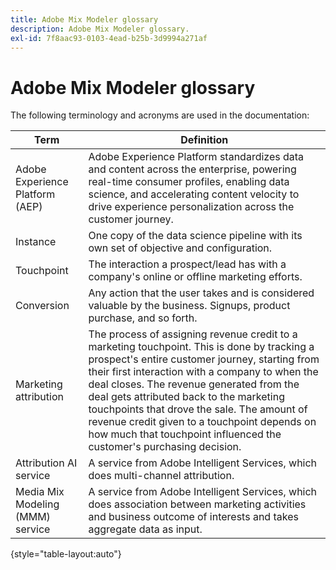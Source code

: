 ```yaml
---
title: Adobe Mix Modeler glossary
description: Adobe Mix Modeler glossary.
exl-id: 7f8aac93-0103-4ead-b25b-3d9994a271af
---
```

# Adobe Mix Modeler glossary

The following terminology and acronyms are used in the documentation:

| Term | Definition |
|---|---|
| Adobe Experience Platform (AEP) | Adobe Experience Platform standardizes data and content across the enterprise, powering real-time consumer profiles, enabling data science, and accelerating content velocity to drive experience personalization across the customer journey. |
| Instance | One copy of the data science pipeline with its own set of objective and configuration. | 
| Touchpoint | The interaction a prospect/lead has with a company's online or offline marketing efforts. |
| Conversion | Any action that the user takes and is considered valuable by the business. Signups, product purchase, and so forth. |
| Marketing attribution | The process of assigning revenue credit to a marketing touchpoint. This is done by tracking a prospect's entire customer journey, starting from their first interaction with a company to when the deal closes. The revenue generated from the deal gets attributed back to the marketing touchpoints that drove the sale. The amount of revenue credit given to a touchpoint depends on how much that touchpoint influenced the customer's purchasing decision. |
| Attribution AI service | A service from Adobe Intelligent Services, which does multi-channel attribution. |
| Media Mix Modeling (MMM) service | A service from Adobe Intelligent Services, which does association between marketing activities and business outcome of interests and takes aggregate data as input. |

{style="table-layout:auto"}


